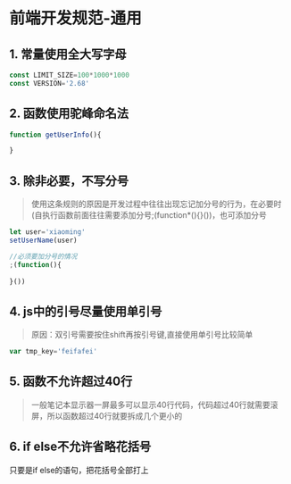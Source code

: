 # 前端开发规范-通用

## 1. 常量使用全大写字母

```js
const LIMIT_SIZE=100*1000*1000
const VERSION='2.68'
```

## 2. 函数使用驼峰命名法

```js
function getUserInfo(){

}
```

## 3. 除非必要，不写分号

> 使用这条规则的原因是开发过程中往往出现忘记加分号的行为，在必要时(自执行函数前面往往需要添加分号;(function*(){}())，也可添加分号

```js
let user='xiaoming'
setUserName(user)

//必须要加分号的情况
;(function(){
  
}())
```

## 4. js中的引号尽量使用单引号

> 原因：双引号需要按住shift再按引号键,直接使用单引号比较简单

```js
var tmp_key='feifafei'
```

## 5. 函数不允许超过40行

> 一般笔记本显示器一屏最多可以显示40行代码，代码超过40行就需要滚屏，所以函数超过40行就要拆成几个更小的

## 6. if else不允许省略花括号

只要是if else的语句，把花括号全部打上

